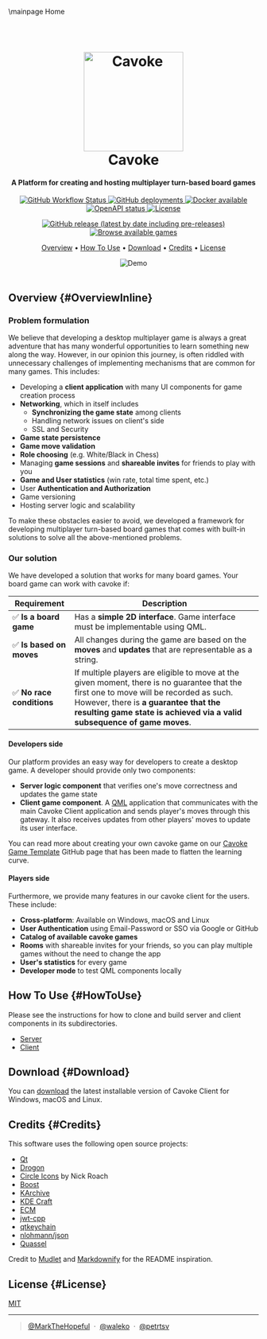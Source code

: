 \mainpage Home

<h1 align="center">
  <br>
  <a href="https://cavoke.wlko.me"><img src="https://avatars.githubusercontent.com/u/52053547?s=200&v=4" alt="Cavoke" width="200"></a>
  <br>
  Cavoke
  <br>
</h1>

<h4 align="center">A Platform for creating and hosting multiplayer turn-based board games</h4>

<div style="text-align: center; padding-bottom: 5px;">
<p align="center">
    <a href="https://github.com/cavoke-project/cavoke/actions/workflows/app.yml">
        <img alt="GitHub Workflow Status" src="https://img.shields.io/github/workflow/status/cavoke-project/cavoke/app?style=flat-square&logo=github">
    </a>
    <a href="">
        <img alt="GitHub deployments" src="https://img.shields.io/github/deployments/cavoke-project/cavoke/develop?label=deployment&logo=google-cloud&logoColor=white&style=flat-square">
    </a>
    <a href="https://ghcr.io/cavoke-project/cavoke-server:latest">
        <img alt="Docker available" src="https://img.shields.io/badge/docker-available-success?style=flat-square&logo=docker&logoColor=white">
    </a>
    <a href="https://cavoke.docs.apiary.io">
        <img alt="OpenAPI status" src="https://img.shields.io/badge/OpenAPI-passing-success?logo=swagger&logoColor=white&style=flat-square">
    </a>
    <a href="https://github.com/cavoke-project/cavoke/blob/master/LICENSE">
        <img alt="License" src="https://img.shields.io/github/license/cavoke-project/cavoke?style=flat-square&color=6ad">
    </a>
</p>
<p align="center">
<a href="https://github.com/cavoke-project/cavoke/releases">
  <img alt="GitHub release (latest by date including pre-releases)" src="https://img.shields.io/badge/DOWNLOAD-windows%20%7C%20macos%20%7C%20linux-blue?style=for-the-badge">
</a>
<a href="https://console.cavoke.wlko.me">
<img alt="Browse available games" src="https://img.shields.io/badge/browse-available%20games-red?style=for-the-badge">
</a>
</p>

<p align="center">
  <a href="#OverviewInline">Overview</a> •
  <a href="#HowToUse">How To Use</a> •
  <a href="#Download">Download</a> •
  <a href="#Credits">Credits</a> •
  <a href="#License">License</a>
</p>

<!-- TODO: replace gif -->
<p align="center">
<img alt="Demo" src="https://raw.githubusercontent.com/cavoke-project/cavoke/develop/.github/assets/cavoke-demo.gif">
</p>
</div>

## Overview {#OverviewInline}

### Problem formulation

We believe that developing a desktop multiplayer game is always a great adventure that has many wonderful opportunities
to learn something new along the way.
However, in our opinion this journey, is often riddled with unnecessary challenges of implementing mechanisms that are
common for many games. This includes:

- Developing a **client application** with many UI components for game creation process
- **Networking**, which in itself includes
    - **Synchronizing the game state** among clients
    - Handling network issues on client's side
    - SSL and Security
- **Game state persistence**
- **Game move validation**
- **Role choosing** (e.g. White/Black in Chess)
- Managing **game sessions** and **shareable invites** for friends to play with you
- **Game and User statistics** (win rate, total time spent, etc.)
- User **Authentication and Authorization**
- Game versioning
- Hosting server logic and scalability

To make these obstacles easier to avoid, we developed a framework for developing multiplayer turn-based board games
that comes with built-in solutions to solve all the above-mentioned problems.

### Our solution

We have developed a solution that works for many board games. Your board game can work with cavoke if:

| Requirement              | Description                                                                                                                                                                                                                                                 |
|--------------------------|-------------------------------------------------------------------------------------------------------------------------------------------------------------------------------------------------------------------------------------------------------------|
| ✅ **Is a board game**    | Has a **simple 2D interface**. Game interface must be implementable using QML.                                                                                                                                                                              |
| ✅ **Is based on moves**  | All changes during the game are based on the **moves** and **updates** that are representable as a string.                                                                                                                                                  |
| ✅ **No race conditions** | If multiple players are eligible to move at the given moment, there is no guarantee that the first one to move will be recorded as such. However, there is **a guarantee that the resulting game state is achieved via a valid subsequence of game moves**. |

#### Developers side

Our platform provides an easy way for developers to create a desktop game. A developer should provide only two
components:

- **Server logic component** that verifies one's move correctness and updates the game state
- **Client game component**. A [QML](https://doc.qt.io/qt-6/qmlapplications.html) application that communicates with the
  main Cavoke Client application and sends player's moves through this gateway. It also receives updates from other
  players' moves to update its user interface.

You can read more about creating your own cavoke game on
our [Cavoke Game Template](https://github.com/cavoke-project/cavoke-game-template) GitHub page that has been made to
flatten the learning curve.

#### Players side
Furthermore, we provide many features in our cavoke client for the users. These include:
- **Cross-platform**: Available on Windows, macOS and Linux
- **User Authentication** using Email-Password or SSO via Google or GitHub
- **Catalog of available cavoke games**
- **Rooms** with shareable invites for your friends, so you can play multiple games without the need to change the app
- **User's statistics** for every game
- **Developer mode** to test QML components locally

## How To Use {#HowToUse}

Please see the instructions for how to clone and build server and client components in its subdirectories.

- [Server](#CavokeServer)
- [Client](#CavokeClient)

## Download {#Download}

You can [download](https://github.com/cavoke-project/cavoke/releases/) the latest installable version of Cavoke Client
for Windows, macOS and Linux.

## Credits {#Credits}

This software uses the following open source projects:

- [Qt](https://www.qt.io/)
- [Drogon](https://github.com/drogonframework/drogon)
- [Circle Icons](https://www.iconfinder.com/iconsets/circle-icons-1) by Nick Roach
- [Boost](https://www.boost.org/)
- [KArchive](https://github.com/KDE/karchive)
- [KDE Craft](https://github.com/KDE/Craft)
- [ECM](https://github.com/KDE/extra-cmake-modules)
- [jwt-cpp](https://github.com/Thalhammer/jwt-cpp)
- [qtkeychain](https://github.com/frankosterfeld/qtkeychain)
- [nlohmann/json](https://github.com/nlohmann/json)
- [Quassel](https://github.com/quassel/quassel)

Credit to [Mudlet](https://github.com/Mudlet/Mudlet) and [Markdownify](https://github.com/amitmerchant1990/electron-markdownify) for the README inspiration.

## License {#License}

[MIT](https://github.com/cavoke-project/cavoke/blob/master/LICENSE)

---

> [@MarkTheHopeful](https://github.com//MarkTheHopeful) &nbsp;&middot;&nbsp;
> [@waleko](https://github.com/waleko) &nbsp;&middot;&nbsp;
> [@petrtsv](https://github.com/petrtsv) 
